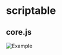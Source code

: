 # scriptable

## core.js 





![Example](https://pbs.twimg.com/media/Em7QLfsUYAAtCyg?format=jpg&name=4096x4096 "Example")
